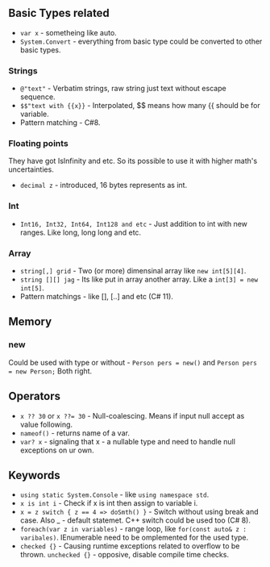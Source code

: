 ## Basic Types related
* `var x` - sometheing like auto.
* `System.Convert` - everything from basic type could be converted to other basic types.
### Strings
* `@"text"` - Verbatim strings, raw string just text without escape sequence.
* `$$"text with {{x}}` - Interpolated, $$ means how many {{ should be for variable.
* Pattern matching - C#8.
### Floating points
They have got IsInfinity and etc. So its possible to use it with higher math's uncertainties.
* `decimal z` - introduced, 16 bytes represents as int.

### Int
* `Int16, Int32, Int64, Int128 and etc` - Just addition to int with new ranges. Like long, long long and etc.

### Array
* `string[,] grid` - Two (or more) dimensinal array like `new int[5][4]`.
* `string [][] jag` - Its like put in array another array. Like a `int[3] = new int[5]`.
* Pattern matchings - like [], [..] and etc (C# 11).

## Memory
### new
Could be used with type or without - `Person pers = new()` and `Person pers = new Person;` Both right.

## Operators
* `x ?? 30` or `x ??= 30` - Null-coalescing. Means if input null accept as value following.
* `nameof()` - returns name of a var.
* `var? x` - signaling that x - a nullable type and need to handle null exceptions on ur own.

## Keywords
* `using static System.Console` - like `using namespace std`.
* `x is int i` - Check if x is int then assign to variable i.
* `x = z switch { z == 4 => doSmth() }` - Switch without using break and case. Also _ - default statemet. C++ switch could be used too (C# 8).
* `foreach(var z in variables)` - range loop, like `for(const auto& z : varibales)`. IEnumerable need to be omplemented for the used type.
* `checked {}` - Causing runtime exceptions related to overflow to be thrown. `unchecked {}` - opposive, disable compile time checks.
